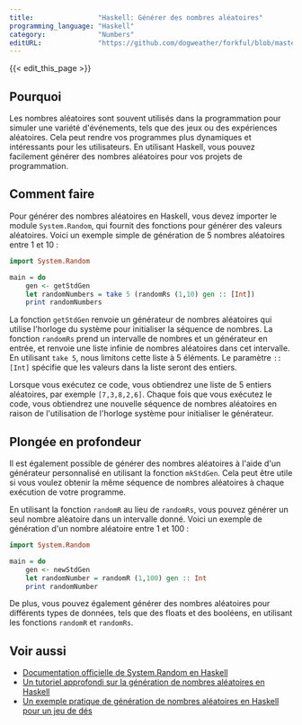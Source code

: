 ```yaml
---
title:                "Haskell: Générer des nombres aléatoires"
programming_language: "Haskell"
category:             "Numbers"
editURL:              "https://github.com/dogweather/forkful/blob/master/content/fr/haskell/generating-random-numbers.md"
---
```


{{< edit_this_page >}}

## Pourquoi

Les nombres aléatoires sont souvent utilisés dans la programmation pour simuler une variété d'événements, tels que des jeux ou des expériences aléatoires. Cela peut rendre vos programmes plus dynamiques et intéressants pour les utilisateurs. En utilisant Haskell, vous pouvez facilement générer des nombres aléatoires pour vos projets de programmation.

## Comment faire

Pour générer des nombres aléatoires en Haskell, vous devez importer le module `System.Random`, qui fournit des fonctions pour générer des valeurs aléatoires. Voici un exemple simple de génération de 5 nombres aléatoires entre 1 et 10 :

```Haskell
import System.Random

main = do
    gen <- getStdGen
    let randomNumbers = take 5 (randomRs (1,10) gen :: [Int])
    print randomNumbers
```
La fonction `getStdGen` renvoie un générateur de nombres aléatoires qui utilise l'horloge du système pour initialiser la séquence de nombres. La fonction `randomRs` prend un intervalle de nombres et un générateur en entrée, et renvoie une liste infinie de nombres aléatoires dans cet intervalle. En utilisant `take 5`, nous limitons cette liste à 5 éléments. Le paramètre `:: [Int]` spécifie que les valeurs dans la liste seront des entiers.

Lorsque vous exécutez ce code, vous obtiendrez une liste de 5 entiers aléatoires, par exemple `[7,3,8,2,6]`. Chaque fois que vous exécutez le code, vous obtiendrez une nouvelle séquence de nombres aléatoires en raison de l'utilisation de l'horloge système pour initialiser le générateur.

## Plongée en profondeur

Il est également possible de générer des nombres aléatoires à l'aide d'un générateur personnalisé en utilisant la fonction `mkStdGen`. Cela peut être utile si vous voulez obtenir la même séquence de nombres aléatoires à chaque exécution de votre programme.

En utilisant la fonction `randomR` au lieu de `randomRs`, vous pouvez générer un seul nombre aléatoire dans un intervalle donné. Voici un exemple de génération d'un nombre aléatoire entre 1 et 100 :

```Haskell
import System.Random

main = do
    gen <- newStdGen
    let randomNumber = randomR (1,100) gen :: Int
    print randomNumber
```

De plus, vous pouvez également générer des nombres aléatoires pour différents types de données, tels que des floats et des booléens, en utilisant les fonctions `randomR` et `randomRs`.

## Voir aussi

- [Documentation officielle de System.Random en Haskell](https://hackage.haskell.org/package/random/docs/System-Random.html)
- [Un tutoriel approfondi sur la génération de nombres aléatoires en Haskell](https://mmhaskell.com/blog/2017/5/15/generating-random-values-in-haskell)
- [Un exemple pratique de génération de nombres aléatoires en Haskell pour un jeu de dés](https://github.com/Antheizme/haskell-dice-roll)